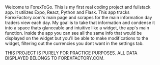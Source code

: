 Welcome to ForexToGo. 
This is my first real coding project and fullstack app. It utilizes Expo, React, Python and Flask. This app tracks ForexFactory.com's main page and scrapes for the main information day traders view each day. My goal is to take that information and condense it into a space thats glanceable and intuitive like a widget, the app's main function. Inside the app you can see all the same info that would be displayed on the widget but you'll be able to make modifications to the widget, filtering out the currencies you dont want in the settings tab.

THIS PROJECT IS PURELY FOR PRACTICE PURPOSES. ALL DATA DISPLAYED BELONGS TO FOREXFACTORY.COM.
